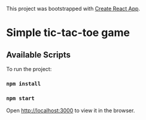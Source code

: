 This project was bootstrapped with [Create React App](https://github.com/facebook/create-react-app).

# Simple tic-tac-toe game

## Available Scripts

To run the project: 

### `npm install`

### `npm start`

Open [http://localhost:3000](http://localhost:3000) to view it in the browser.
